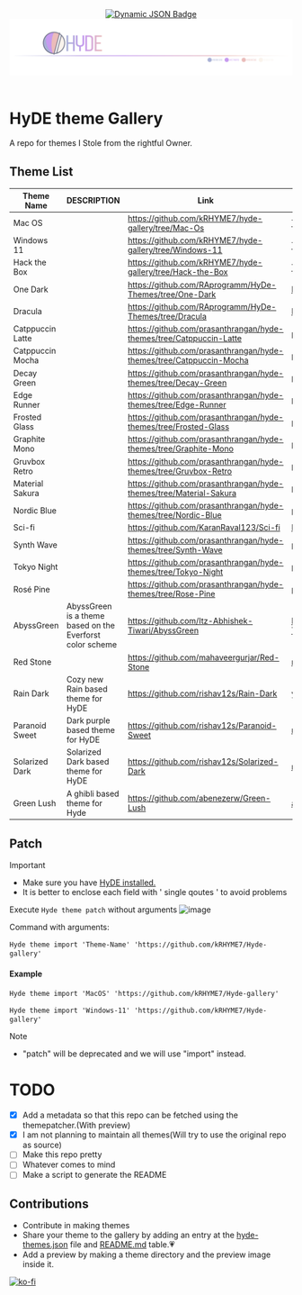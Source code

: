 <div align = center>
    <a href="https://discord.gg/AYbJ9MJez7">
<img alt="Dynamic JSON Badge" src="https://img.shields.io/badge/dynamic/json?url=https%3A%2F%2Fdiscordapp.com%2Fapi%2Finvites%2FmT5YqjaJFh%3Fwith_counts%3Dtrue&query=%24.approximate_member_count&suffix=%20members&style=for-the-badge&logo=discord&logoSize=auto&label=The%20HyDe%20Project&labelColor=ebbcba&color=c79bf0">
    </a>
</div>
<div align = center><img src="https://raw.githubusercontent.com/prasanthrangan/hyprdots/main/Source/assets/hyde_banner.png"><br><br></div>

<!-- 
<img alt="Dynamic JSON Badge" src="https://img.shields.io/badge/dynamic/json?url=https%3A%2F%2Fdiscordapp.com%2Fapi%2Finvites%2FmT5YqjaJFh%3Fwith_counts%3Dtrue&query=%24.approximate_member_count&suffix=%20members&style=for-the-badge&logo=discord&logoSize=auto&label=The%20HyDe%20Project&labelColor=ebbcba&color=c79bf0">

<img alt="Dynamic JSON Badge" src="https://img.shields.io/badge/dynamic/json?url=https%3A%2F%2Fdiscordapp.com%2Fapi%2Finvites%2FmT5YqjaJFh%3Fwith_counts%3Dtrue&query=%24.approximate_presence_count&suffix=%20online&style=for-the-badge&logo=discord&logoSize=auto&label=The%20HyDe%20Project&labelColor=ebbcba&color=c79bf0">
-->

# HyDE theme Gallery

A repo for themes I Stole from the rightful Owner. 

## Theme List
| Theme Name | DESCRIPTION | Link | Author |
|------------|-------------|------|--------|
| Mac OS     |             | https://github.com/kRHYME7/hyde-gallery/tree/Mac-Os | [T-Crypt](https://github.com/T-Crypt) |
| Windows 11 |             | https://github.com/kRHYME7/hyde-gallery/tree/Windows-11 | [T-Crypt](https://github.com/T-Crypt) |
| Hack the Box|             | https://github.com/kRHYME7/hyde-gallery/tree/Hack-the-Box | [T-Crypt](https://github.com/T-Crypt) |
| One Dark   |             | https://github.com/RAprogramm/HyDe-Themes/tree/One-Dark | [RAprogramm](https://github.com/RAprogramm) |
| Dracula    |             | https://github.com/RAprogramm/HyDe-Themes/tree/Dracula | [RAprogramm](https://github.com/RAprogramm) |
| Catppuccin Latte|             | https://github.com/prasanthrangan/hyde-themes/tree/Catppuccin-Latte | [prasanthrangan](https://github.com/prasanthrangan) |
| Catppuccin Mocha|             | https://github.com/prasanthrangan/hyde-themes/tree/Catppuccin-Mocha | [prasanthrangan](https://github.com/prasanthrangan) |
| Decay Green|             | https://github.com/prasanthrangan/hyde-themes/tree/Decay-Green | [prasanthrangan](https://github.com/prasanthrangan) |
| Edge Runner|             | https://github.com/prasanthrangan/hyde-themes/tree/Edge-Runner | [prasanthrangan](https://github.com/prasanthrangan) |
| Frosted Glass|             | https://github.com/prasanthrangan/hyde-themes/tree/Frosted-Glass | [prasanthrangan](https://github.com/prasanthrangan) |
| Graphite Mono|             | https://github.com/prasanthrangan/hyde-themes/tree/Graphite-Mono | [prasanthrangan](https://github.com/prasanthrangan) |
| Gruvbox Retro|             | https://github.com/prasanthrangan/hyde-themes/tree/Gruvbox-Retro | [prasanthrangan](https://github.com/prasanthrangan) |
| Material Sakura|             | https://github.com/prasanthrangan/hyde-themes/tree/Material-Sakura | [prasanthrangan](https://github.com/prasanthrangan) |
| Nordic Blue|             | https://github.com/prasanthrangan/hyde-themes/tree/Nordic-Blue | [prasanthrangan](https://github.com/prasanthrangan) |
| Sci-fi      |             | https://github.com/KaranRaval123/Sci-fi | [KaranRaval123](https://github.com/KaranRaval123) |
| Synth Wave  |             | https://github.com/prasanthrangan/hyde-themes/tree/Synth-Wave | [prasanthrangan](https://github.com/prasanthrangan) |
| Tokyo Night |             | https://github.com/prasanthrangan/hyde-themes/tree/Tokyo-Night | [prasanthrangan](https://github.com/prasanthrangan) |
| Rosé Pine  |             | https://github.com/prasanthrangan/hyde-themes/tree/Rose-Pine | [prasanthrangan](https://github.com/prasanthrangan) |
| AbyssGreen  | AbyssGreen is a theme based on the Everforst color scheme | https://github.com/Itz-Abhishek-Tiwari/AbyssGreen | [Itz-Abhishek-Tiwari](https://github.com/Itz-Abhishek-Tiwari) |
| Red Stone  |             | https://github.com/mahaveergurjar/Red-Stone | [mahaveergurjar](https://github.com/mahaveergurjar) |
| Rain Dark   | Cozy new Rain based theme for HyDE | https://github.com/rishav12s/Rain-Dark |  [yashranjan1](https://github.com/yashranjan1 ) |
| Paranoid Sweet   | Dark purple based theme for HyDE | https://github.com/rishav12s/Paranoid-Sweet |  [rishav12s](https://github.com/rishav12s ) |
| Solarized Dark   | Solarized Dark based theme for HyDE | https://github.com/rishav12s/Solarized-Dark |  [rishav12s](https://github.com/rishav12s ) |
| Green Lush  | A ghibli based theme for Hyde  | https://github.com/abenezerw/Green-Lush |  [abenezerw](https://github.com/abenezerw ) |



## Patch 

> [!IMPORTANT]
> + Make sure you have [HyDE installed.](https://github.com/prasanthrangan/hyprdots)
> + It is better to enclose each field with ' single qoutes '  to avoid problems

Execute ``` Hyde theme patch ``` without arguments 
![image](https://github.com/kRHYME7/hyde-gallery/assets/53417443/878cec7b-6740-4ffa-8916-cc7cd52b4b07)

Command with arguments:
```
Hyde theme import 'Theme-Name' 'https://github.com/kRHYME7/Hyde-gallery' 
```

#### Example


```
Hyde theme import 'MacOS' 'https://github.com/kRHYME7/Hyde-gallery' 
```

```
Hyde theme import 'Windows-11' 'https://github.com/kRHYME7/Hyde-gallery' 
```

> [!NOTE]
> + "patch" will be deprecated and we will use "import" instead. 


# TODO

- [x] Add a metadata so that this repo can be fetched using the themepatcher.(With preview)
- [x] I am not planning to maintain all themes(Will try to use the original repo as source)   
- [ ] Make this repo pretty
- [ ] Whatever comes to mind
- [ ] Make a script to generate the README 

## Contributions
+ Contribute in making themes
+ Share your theme to the gallery by adding an entry at the [hyde-themes.json](https://github.com/kRHYME7/hyde-gallery/blob/hyde-gallery/hyde-themes.json) file and [README.md](https://github.com/kRHYME7/hyde-gallery/blob/hyde-gallery/README.md) table.💗
+ Add a preview by making a theme directory and the preview image inside it.

 [![ko-fi](https://ko-fi.com/img/githubbutton_sm.svg)](https://ko-fi.com/A0A3TECUZ) 
